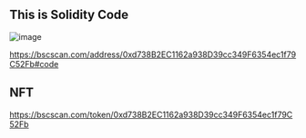 ## This is Solidity Code
![image](https://user-images.githubusercontent.com/86184667/181419569-09e97d83-38b9-4554-9461-b4323a1b0ee8.png)

https://bscscan.com/address/0xd738B2EC1162a938D39cc349F6354ec1f79C52Fb#code

## NFT
https://bscscan.com/token/0xd738B2EC1162a938D39cc349F6354ec1f79C52Fb
